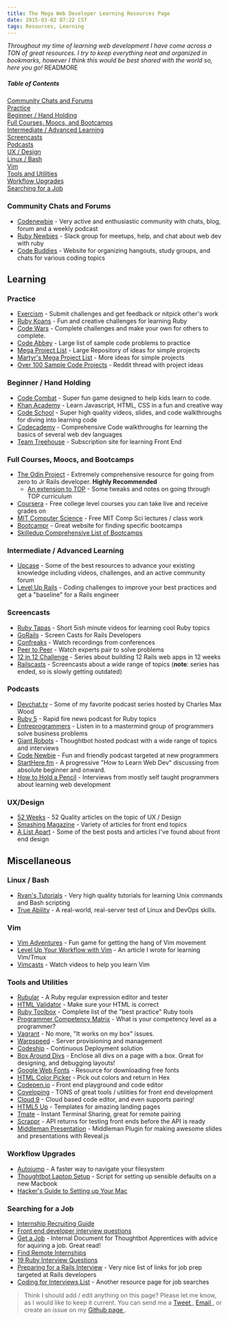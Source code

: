 ```yaml
---
title: The Mega Web Developer Learning Resources Page
date: 2015-03-02 07:22 CST
tags: Resources, Learning
---
```


*Throughout my time of learning web development I have come across a TON of great
resources. I try to keep everything neat and organized in bookmarks, however I
think this would be best shared with the world so, here you go!* READMORE

##### Table of Contents  
[Community Chats and Forums](#community-chats-and-forums)  
[Practice](#practice)  
[Beginner / Hand Holding](#beginner-/-hand-holding)  
[Full Courses, Moocs, and Bootcamps](#full-courses,-moocs,-and-bootcamps)  
[Intermediate / Advanced Learning](#intermediate-/-advanced-learning)  
[Screencasts](#screencasts)  
[Podcasts](#podcasts)  
[UX / Design](#ux/design)  
[Linux / Bash](#linux-/-bash)  
[Vim](#vim)  
[Tools and Utilities](#tools-and-utilities)  
[Workflow Upgrades](#workflow-upgrades)  
[Searching for a Job](#searching-for-a-job)

### Community Chats and Forums
  * [Codenewbie][] - Very active and enthusiastic community with chats, blog,
    forum and a weekly podcast
  * [Ruby Newbies][] - Slack group for meetups, help, and chat about web dev
    with ruby
  * [Code Buddies][] - Website for organizing hangouts, study groups, and chats
    for various coding topics

[Codenewbie]: http://www.codenewbie.org/
[Ruby Newbies]: http://rubynewbies.org/
[Code Buddies]: http://hangouts.codebuddies.org/

## Learning
### Practice
  * [Exercism][] - Submit challenges and get feedback or nitpick other's work
  * [Ruby Koans][] - Fun and creative challenges for learning Ruby
  * [Code Wars][] - Complete challenges and make your own for others to
    complete.
  * [Code Abbey][] - Large list of sample code problems to practice
  * [Mega Project List][mpl] - Large Repository of ideas for simple projects
  * [Martyr's Mega Project List][martyr-mpl] - More ideas for simple projects
  * [Over 100 Sample Code Projects][100projects] - Reddit thread with project
    ideas

[Exercism]: http://www.exercism.io
[Ruby Koans]: http://koans.herokuapp.com/en/about_nil
[Code Wars]: http://www.codewars.com
[Code Abbey]: http://www.codeabbey.com/
[mpl]: https://github.com/karan/Projects
[martyr-mpl]:
http://www.dreamincode.net/forums/topic/78802-martyr2s-mega-project-ideas-list/
[100projects]:
http://www.reddit.com/r/learnprogramming/comments/218ca9/list_of_beginner_programs_that_can_be_done_in_any/

### Beginner / Hand Holding
  * [Code Combat][] - Super fun game designed to help kids learn to code.
  * [Khan Academy][] - Learn Javascript, HTML, CSS in a fun and creative way
  * [Code School][] - Super high quality videos, slides, and code walkthroughs
    for diving into learning code
  * [Codecademy][] - Comprehensive Code walkthroughs for learning the basics of
    several web dev languages
  * [Team Treehouse][] - Subscription site for learning Front End

[Code Combat]: http://codecombat.com
[Khan Academy]: https://www.khanacademy.org/computing/computer-programming
[Code School]: https://www.codeschool.com/ 
[Team Treehouse]: http://teamtreehouse.com/
[Codecademy]: http://www.codecademy.com/learn

### Full Courses, Moocs, and Bootcamps
  * [The Odin Project][TOP] - Extremely comprehensive resource for going from
    zero to Jr Rails developer. **Highly Recommended**
    - [An extension to TOP][TOP-extended] - Some tweaks and notes on going
      through TOP curriculum
  * [Coursera][] - Free college level courses you can take live and receive
    grades on
  * [MIT Computer Science][mit] - Free MIT Comp Sci lectures / class work
  * [Bootcampr][] - Great website for finding specific bootcamps
  * [Skilledup Comprehensive List of Bootcamps][skilledup-list]

[Coursera]:
https://www.coursera.org/courses?languages=en&categories=cs-ai,cs-programming,cs-systems,cs-theory
[Bootcampr]: http://bootcamper.io/schools
[skilledup-list]:
http://www.skilledup.com/articles/the-ultimate-guide-to-coding-bootcamps-the-exhaustive-list/
[TOP]: http://www.theodinproject.com/home
[TOP-extended]:
http://everydayutilitarian.com/essays/notes-on-the-odin-project/#title
[mit]: http://ocw.mit.edu/courses/#electrical-engineering-and-computer-science

### Intermediate / Advanced Learning
  * [Upcase][] - Some of the best resources to advance your existing knowledge
    including videos, challenges, and an active community forum
  * [Level Up Rails][] - Coding challenges to improve your best practices and
    get a "baseline" for a Rails engineer

[Upcase]: https://upcase.com/
[Level Up Rails]: https://leveluprails.com/

### Screencasts
  * [Ruby Tapas][] - Short 5ish minute videos for learning cool Ruby topics
  * [GoRails][] - Screen Casts for Rails Developers
  * [Confreaks][] - Watch recordings from conferences
  * [Peer to Peer][] - Watch experts pair to solve problems
  * [12 in 12 Challenge][] - Series about building 12 Rails web apps in 12 weeks
  * [Railscasts][] - Screencasts about a wide range of topics (**note**: series
    has ended, so is slowly getting outdated)

[Ruby Tapas]: https://leveluprails.com/
[Confreaks]: http://www.confreaks.com/
[GoRails]: https://gorails.com/
[Peer to Peer]: http://peertopeer.io/
[12 in 12 Challenge]: https://mackenziechild.me/12-in-12/
[Railscasts]: http://railscasts.com/

### Podcasts
  * [Devchat.tv]("http://devchat.tv") - Some of my favorite podcast series hosted by Charles Max
    Wood
  * [Ruby 5][] - Rapid fire news podcast for Ruby topics
  * [Entreprogrammers][] - Listen in to a mastermind group of programmers solve business
    problems
  * [Giant Robots][] - Thoughtbot hosted podcast with a wide range of topics and
    interviews
  * [Code Newbie][] - Fun and friendly podcast targeted at new programmers
  * [StartHere.fm][] - A progressive "How to Learn Web Dev" discussing from
    absolute beginner and onward.
  * [How to Hold a Pencil][pencil] - Interviews from mostly self taught
    programmers about learning web development

[pencil]: http://www.howtoholdapencil.com/
[Ruby 5]: https://ruby5.codeschool.com/
[Code Newbie]: http://www.codenewbie.org/podcast
[Entreprogrammers]: http://entreprogrammers.com/
[Giant Robots]: https://robots.thoughtbot.com/
[StartHere.fm]: http://starthere.fm/

### UX/Design
  * [52 Weeks][] - 52 Quality articles on the topic of UX / Design
  * [Smashing Magazine][] - Variety of articles for front end topics
  * [A List Apart][] - Some of the best posts and articles I've found about front end
    design

[52 Weeks]: http://52weeksofux.com/
[Smashing Magazine]: http://www.smashingmagazine.com/
[A List Apart]: http://alistapart.com/

## Miscellaneous
### Linux / Bash
  * [Ryan's Tutorials][ryans] - Very high quality tutorials for learning Unix
    commands and Bash scripting
  * [True Ability][] - A real-world, real-server test of Linux and DevOps
    skills.

[True Ability]: https://trueability.com/
[ryans]: http://royanstutorials.net/

### Vim
  * [Vim Adventures][] - Fun game for getting the hang of Vim movement
  * [Level Up Your Workflow with Vim][levelup] - An article I wrote for learning Vim/Tmux
  * [Vimcasts][] - Watch videos to help you learn Vim

[Vim Adventures]: http://vim-adventures.com/
[Vimcasts]: http://vimcasts.org/
[levelup]:
http://www.colbycheeze.com/blog/2015/02/level-up-your-workflow-with-vim-and-tmux.html

### Tools and Utilities
  * [Rubular][] - A Ruby regular expression editor and tester
  * [HTML Validator][] - Make sure your HTML is correct
  * [Ruby Toolbox][] - Complete list of the "best practice" Ruby tools
  * [Programmer Competency Matrix][pcm] - What is your competency level as a
    programmer?
  * [Vagrant][] - No more, "It works on my box" issues.
  * [Warpspeed][] - Server provisioning and management
  * [Codeship][] - Continuous Deployment solution
  * [Box Around Divs][] - Enclose all divs on a page with a box. Great for
    designing, and debugging layouts!
  * [Google Web Fonts][] - Resource for downloading free fonts
  * [HTML Color Picker][color-picker] - Pick out colors and return in Hex
  * [Codepen.io](http://Codepen.io) - Front end playground and code editor
  * [Coveloping][] - TONS of great tools / utilities for front end development
  * [Cloud 9](https://c9.io/) - Cloud based code editor, and even supports pairing!
  * [HTML5 Up][] - Templates for amazing landing pages
  * [Tmate][] - Instant Terminal Sharing, great for remote pairing
  * [Scrappr][] - API returns for testing front ends before the API is ready
  * [Middleman Presentation][mm-presentation] - Middleman Plugin for making
    awesome slides and presentations with Reveal.js

[HTML Validator]: http://validator.w3.org/
[Ruby Toolbox]: https://www.ruby-toolbox.com/
[Rubular]: http://rubular.com/
[pcm]: http://sijinjoseph.com/programmer-competency-matrix/
[Vagrant]: https://www.vagrantup.com/
[Warpspeed]: https://github.com/warpspeed/warpspeed
[Codeship]: https://codeship.com/
[Box Around Divs]: http://pesticide.io/
[Google Web Fonts]: http://www.google.com/fonts/
[color-picker]: http://www.w3schools.com/tags/ref_colorpicker.asp
[Coveloping]: https://coveloping.com/tools
[HTML5 Up]: http://html5up.net/
[Tmate]: http://tmate.io/
[Scrappr]: http://scrappr.io/
[mm-presentation]: https://github.com/fedux-org/middleman-presentation

### Workflow Upgrades
  * [Autojump][] - A faster way to navigate your filesystem
  * [Thoughtbot Laptop Setup][tb-laptop] - Script for setting up sensible defaults on a
    new Macbook
  * [ Hacker's Guide to Setting up Your Mac ][hacker-guide]

[Autojump]: https://github.com/joelthelion/autojump
[hacker-guide]: http://lapwinglabs.com/blog/hacker-guide-to-setting-up-your-mac
[tb-laptop]:
https://robots.thoughtbot.com/laptop-setup-for-an-awesome-development-environment

### Searching for a Job
  * [Internship Recruiting Guide][intern-guide]
  * [Front end developer interview questions][fei-qs]
  * [Get a Job][tb-job] - Internal Document for Thoughtbot Apprentices with
    advice for aquiring a job. Great read!
  * [Find Remote Internships][remote-intern]
  * [19 Ruby Interview Questions][ruby-job-qs]
  * [Preparing for a Rails Interview][rails-prepare] - Very nice list of links
    for job prep targeted at Rails developers
  * [Coding for Interviews List][cfi-list] - Another resource page for job searches

[rails-prepare]:
http://www.psteiner.com/2013/02/preparing-for-ruby-on-rails-job.html
[ruby-job-qs]:
http://www.skilledup.com/articles/ruby-on-rails-interview-questions-answers/
[cfi-list]: http://codingforinterviews.com/practice
[fei-qs]:
https://github.com/h5bp/Front-end-Developer-Interview-Questions/blob/master/README.md
[remote-intern]: http://remoteinternships.com/
[tb-job]:
https://github.com/thoughtbot/apprenticeship/blob/master/markdown/get-a-job.md
[intern-guide]:
https://medium.com/@qrazhan/cs-internship-recruiting-guide-aebb68912808

> Think I should add / edit anything on this page? Please let me know, as I would
> like to keep it current. You can send me a [ Tweet ](http://www.twitter.com/colbycheeze), [ Email ](colby@colbycheeze.com), or create an issue on
> my [ Github page ](https://github.com/colbycheeze/colbycheeze.com/tree/master).

